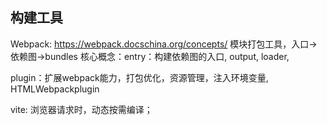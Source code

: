 ## 构建工具 
Webpack: https://webpack.docschina.org/concepts/
模块打包工具，入口->依赖图->bundles
核心概念：entry：构建依赖图的入口, 
output, 
loader,

plugin：扩展webpack能力，打包优化，资源管理，注入环境变量, HTMLWebpackplugin



vite: 浏览器请求时，动态按需编译；



